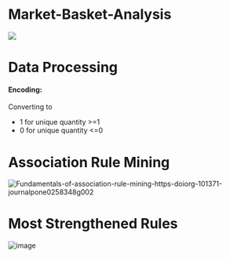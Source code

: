 # Market-Basket-Analysis
<img src="https://miro.medium.com/max/2880/1*DHfQvlMVBaJCHpYmj1kmCw.png">


<h1>
  Data Processing
  </h1>
  
  <h4>Encoding:</h4> Converting to
  

- 1 for unique quantity >=1
- 0 for unique quantity <=0


<h1> Association Rule Mining
</h1>

![Fundamentals-of-association-rule-mining-https-doiorg-101371-journalpone0258348g002](https://user-images.githubusercontent.com/113231185/197386047-8b43b1fe-d08b-421f-8de6-30f10be01ac7.png)

<h1>
  Most Strengthened Rules
  </h1

![image](https://user-images.githubusercontent.com/113231185/197386527-6f129e30-fc96-496a-8c6c-c42e85dc5a11.png)

